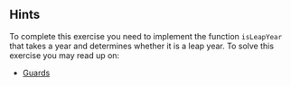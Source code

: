 ## Hints

To complete this exercise you need to implement the function `isLeapYear`
that takes a year and determines whether it is a leap year. To solve this
exercise you may read up on:

- [Guards][guards]

[guards]: https://www.futurelearn.com/courses/functional-programming-haskell/0/steps/27226
